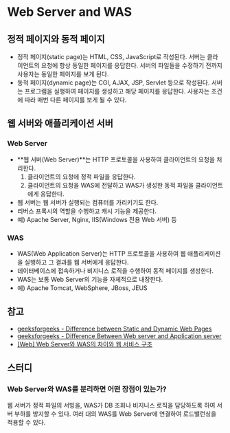 # Web Server and WAS

## 정적 페이지와 동적 페이지

- 정적 페이지(static page)는 HTML, CSS, JavaScript로 작성된다. 서버는 클라이언트의 요청에 항상 동일한 페이지를 응답한다. 서버의 파일들을 수정하기 전까지 사용자는 동일한 페이지를 보게 된다.
- 동적 페이지(dynamic page)는 CGI, AJAX, JSP, Servlet 등으로 작성된다. 서버는 프로그램을 실행하여 페이지를 생성하고 해당 페이지를 응답한다. 사용자는 조건에 따라 매번 다른 페이지를 보게 될 수 있다.



## 웹 서버와 애플리케이션 서버

### Web Server

- **웹 서버(Web Server)**는 HTTP 프로토콜을 사용하여 클라이언트의 요청을 처리한다.
  1. 클라이언트의 요청에 정적 파일을 응답한다.
  2. 클라이언트의 요청을 WAS에 전달하고 WAS가 생성한 동적 파일을 클라이언트에게 응답한다.
- 웹 서버는 웹 서버가 실행되는 컴퓨터를 가리키기도 한다.
- 리버스 프록시의 역할을 수행하고 캐시 기능을 제공한다.
- 예) Apache Server, Nginx, IIS(Windows 전용 Web 서버) 등

### WAS

- WAS(Web Application Server)는 HTTP 프로토콜을 사용하여 웹 애플리케이션을 실행하고 그 결과를 웹 서버에게 응답한다.
- 데이터베이스에 접속하거나 비지니스 로직을 수행하여 동적 페이지를 생성한다.
- WAS는 보통 Web Server의 기능을 자체적으로 내장한다.
- 예) Apache Tomcat, WebSphere, JBoss, JEUS



## 참고

- [geeksforgeeks - Difference between Static and Dynamic Web Pages](https://www.geeksforgeeks.org/difference-between-static-and-dynamic-web-pages/)
- [geeksforgeeks - Difference Between Web server and Application server](https://www.geeksforgeeks.org/difference-between-web-server-and-application-server/?ref=rp)
- [[Web] Web Server와 WAS의 차이와 웹 서비스 구조](https://gmlwjd9405.github.io/2018/10/27/webserver-vs-was.html)



## 스터디

### Web Server와 WAS를 분리하면 어떤 장점이 있는가?

웹 서버가 정적 파일의 서빙을, WAS가 DB 조회나 비지니스 로직을 담당하도록 하여 서버 부하를 방지할 수 있다. 여러 대의 WAS를 Web Server에 연결하여 로드밸런싱을 적용할 수 있다.

